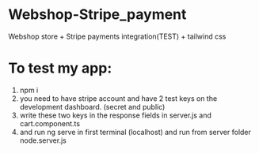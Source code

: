 # Webshop-Stripe_payment
Webshop store + Stripe payments integration(TEST) + tailwind css
# To test my app: 
1. npm i
2. you need to have stripe account and have 2 test keys on the development dashboard. (secret and public)
3. write these two keys in the response fields in server.js and cart.component.ts
4. and run ng serve in first terminal (localhost) and run from server folder node.server.js
